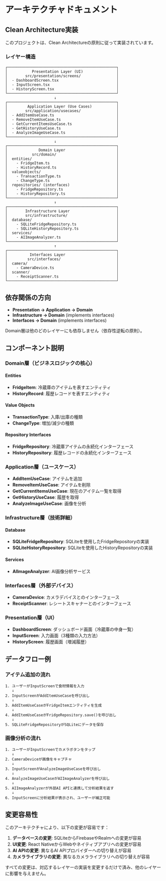 # アーキテクチャドキュメント

## Clean Architecture実装

このプロジェクトは、Clean Architectureの原則に従って実装されています。

### レイヤー構造

```
┌─────────────────────────────────────────────────┐
│           Presentation Layer (UI)               │
│        src/presentation/screens/                │
│  - DashboardScreen.tsx                          │
│  - InputScreen.tsx                              │
│  - HistoryScreen.tsx                            │
└─────────────────────────────────────────────────┘
                      ↓
┌─────────────────────────────────────────────────┐
│         Application Layer (Use Cases)           │
│        src/application/usecases/                │
│  - AddItemUseCase.ts                            │
│  - RemoveItemUseCase.ts                         │
│  - GetCurrentItemsUseCase.ts                    │
│  - GetHistoryUseCase.ts                         │
│  - AnalyzeImageUseCase.ts                       │
└─────────────────────────────────────────────────┘
                      ↓
┌─────────────────────────────────────────────────┐
│              Domain Layer                       │
│           src/domain/                           │
│  entities/                                      │
│    - FridgeItem.ts                              │
│    - HistoryRecord.ts                           │
│  valueobjects/                                  │
│    - TransactionType.ts                         │
│    - ChangeType.ts                              │
│  repositories/ (interfaces)                     │
│    - FridgeRepository.ts                        │
│    - HistoryRepository.ts                       │
└─────────────────────────────────────────────────┘
                      ↑
┌─────────────────────────────────────────────────┐
│        Infrastructure Layer                     │
│        src/infrastructure/                      │
│  database/                                      │
│    - SQLiteFridgeRepository.ts                  │
│    - SQLiteHistoryRepository.ts                 │
│  services/                                      │
│    - AIImageAnalyzer.ts                         │
└─────────────────────────────────────────────────┘
                      ↑
┌─────────────────────────────────────────────────┐
│          Interfaces Layer                       │
│         src/interfaces/                         │
│  camera/                                        │
│    - CameraDevice.ts                            │
│  scanner/                                       │
│    - ReceiptScanner.ts                          │
└─────────────────────────────────────────────────┘
```

## 依存関係の方向

- **Presentation → Application → Domain**
- **Infrastructure → Domain** (implements interfaces)
- **Interfaces → Domain** (implements interfaces)

Domain層は他のどのレイヤーにも依存しません（依存性逆転の原則）。

## コンポーネント説明

### Domain層（ビジネスロジックの核心）

#### Entities
- **FridgeItem**: 冷蔵庫のアイテムを表すエンティティ
- **HistoryRecord**: 履歴レコードを表すエンティティ

#### Value Objects
- **TransactionType**: 入庫/出庫の種類
- **ChangeType**: 増加/減少の種類

#### Repository Interfaces
- **FridgeRepository**: 冷蔵庫アイテムの永続化インターフェース
- **HistoryRepository**: 履歴レコードの永続化インターフェース

### Application層（ユースケース）

- **AddItemUseCase**: アイテムを追加
- **RemoveItemUseCase**: アイテムを削除
- **GetCurrentItemsUseCase**: 現在のアイテム一覧を取得
- **GetHistoryUseCase**: 履歴を取得
- **AnalyzeImageUseCase**: 画像を分析

### Infrastructure層（技術詳細）

#### Database
- **SQLiteFridgeRepository**: SQLiteを使用したFridgeRepositoryの実装
- **SQLiteHistoryRepository**: SQLiteを使用したHistoryRepositoryの実装

#### Services
- **AIImageAnalyzer**: AI画像分析サービス

### Interfaces層（外部デバイス）

- **CameraDevice**: カメラデバイスとのインターフェース
- **ReceiptScanner**: レシートスキャナーとのインターフェース

### Presentation層（UI）

- **DashboardScreen**: ダッシュボード画面（冷蔵庫の中身一覧）
- **InputScreen**: 入力画面（3種類の入力方法）
- **HistoryScreen**: 履歴画面（増減履歴）

## データフロー例

### アイテム追加の流れ

```
1. ユーザーがInputScreenで食材情報を入力
   ↓
2. InputScreenがAddItemUseCaseを呼び出し
   ↓
3. AddItemUseCaseがFridgeItemエンティティを生成
   ↓
4. AddItemUseCaseがFridgeRepository.save()を呼び出し
   ↓
5. SQLiteFridgeRepositoryがSQLiteにデータを保存
```

### 画像分析の流れ

```
1. ユーザーがInputScreenでカメラボタンをタップ
   ↓
2. CameraDeviceが画像をキャプチャ
   ↓
3. InputScreenがAnalyzeImageUseCaseを呼び出し
   ↓
4. AnalyzeImageUseCaseがAIImageAnalyzerを呼び出し
   ↓
5. AIImageAnalyzerが外部AI APIと連携して分析結果を返す
   ↓
6. InputScreenに分析結果が表示され、ユーザーが補正可能
```

## 変更容易性

このアーキテクチャにより、以下の変更が容易です：

1. **データベースの変更**: SQLiteからFirebaseやRealmへの変更が容易
2. **UI変更**: React NativeからWebやネイティブアプリへの変更が容易
3. **AI APIの変更**: 異なるAI APIプロバイダーへの切り替えが容易
4. **カメラライブラリの変更**: 異なるカメラライブラリへの切り替えが容易

すべての変更は、対応するレイヤーの実装を変更するだけで済み、他のレイヤーに影響を与えません。
